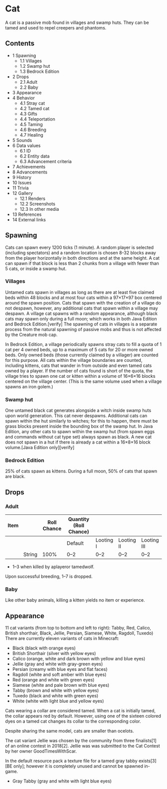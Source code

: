 # Cat
A cat is a passive mob found in villages and swamp huts. They can be tamed and used to repel creepers and phantoms.

## Contents
- 1 Spawning
	- 1.1 Villages
	- 1.2 Swamp hut
	- 1.3 Bedrock Edition
- 2 Drops
	- 2.1 Adult
	- 2.2 Baby
- 3 Appearance
- 4 Behavior
	- 4.1 Stray cat
	- 4.2 Tamed cat
	- 4.3 Gifts
	- 4.4 Teleportation
	- 4.5 Taming
	- 4.6 Breeding
	- 4.7 Healing
- 5 Sounds
- 6 Data values
	- 6.1 ID
	- 6.2 Entity data
	- 6.3 Advancement criteria
- 7 Achievements
- 8 Advancements
- 9 History
- 10 Issues
- 11 Trivia
- 12 Gallery
	- 12.1 Renders
	- 12.2 Screenshots
	- 12.3 In other media
- 13 References
- 14 External links

## Spawning
Cats can spawn every 1200 ticks (1 minute). A random player is selected (including spectators) and a random location is chosen 8-32 blocks away from the player horizontally in both directions and at the same height. A cat can spawn if that block is less than 2 chunks from a village with fewer than 5 cats, or inside a swamp hut.

### Villages
Untamed cats spawn in villages as long as there are at least five claimed beds within 48 blocks and at most four cats within a 97×17×97 box centered around the spawn position. Cats that spawn with the creation of a village do not despawn, however, any additional cats that spawn within a village may despawn. A village cat spawns with a random appearance, although black cats may spawn only during a full moon; which works in both Java Edition and Bedrock Edition.[verify] The spawning of cats in villages is a separate process from the natural spawning of passive mobs and thus is not affected by the Creature mob cap.

In Bedrock Edition, a village periodically spawns stray cats to fill a quota of 1 cat per 4 owned beds, up to a maximum of 5 cats for 20 or more owned beds. Only owned beds (those currently claimed by a villager) are counted for this purpose. All cats within the village boundaries are counted, including kittens, cats that wander in from outside and even tamed cats owned by a player. If the number of cats found is short of the quota, the village tries to spawn one cat or kitten within a volume of 16×6×16 blocks centered on the village center. (This is the same volume used when a village spawns an iron golem.)

### Swamp hut
One untamed black cat generates alongside a witch inside swamp huts upon world generation. This cat never despawns. Additional cats can spawn within the hut similarly to witches; for this to happen, there must be grass blocks present inside the bounding box of the swamp hut. In Java Edition, any other cats to spawn within the swamp hut (from spawn eggs and commands without cat type set) always spawn as black. A new cat does not spawn in a hut if there is already a cat within a 16×8×16 block volume.‌[Java Edition  only][verify]

### Bedrock Edition
25% of cats spawn as kittens. During a full moon, 50% of cats that spawn are black.

## Drops
### Adult
| Item |        | Roll Chance | Quantity (Roll Chance) |           |            |             |
|------|--------|-------------|------------------------|-----------|------------|-------------|
|      |        |             | Default                | Looting I | Looting II | Looting III |
|      | String | 100%        | 0–2                    | 0–2       | 0–2        | 0–2         |

- 1–3 when killed by aplayeror tamedwolf.

Upon successful breeding, 1–7 is dropped.

### Baby
Like other baby animals, killing a kitten yields no item or experience.

## Appearance
11 cat variants (from top to bottom and left to right): Tabby, Red, Calico, British shorthair, Black, Jellie, Persian, Siamese, White, Ragdoll, Tuxedo)
There are currently eleven variants of cats in Minecraft:

- Black (black with orange eyes)
- British Shorthair (silver with yellow eyes)
- Calico (orange, white and dark brown with yellow and blue eyes)
- Jellie (gray and white with gray-green eyes)
- Persian (creamy with blue eyes and flat faces)
- Ragdoll (white and soft amber with blue eyes)
- Red (orange and white with green eyes)
- Siamese (white and pale brown with blue eyes)
- Tabby (brown and white with yellow eyes)
- Tuxedo (black and white with green eyes)
- White (white with light blue and yellow eyes)

Cats wearing a collar are considered tamed. When a cat is initially tamed, the collar appears red by default. However, using one of the sixteen colored dyes on a tamed cat changes its collar to the corresponding color.

Despite sharing the same model, cats are smaller than ocelots.

The cat variant Jellie was chosen by the community from three finalists[1] of an online contest in 2018[2]. Jellie was was submitted to the Cat Contest by her owner GoodTimesWithScar.

In the default resource pack a texture file for a tamed gray tabby exists[3]‌[BE  only]; however it is completely unused and cannot be spawned in-game.

- Gray Tabby (gray and white with light blue eyes)

